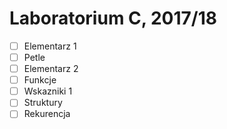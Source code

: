 # Laboratorium C, 2017/18

- [ ] Elementarz 1
- [ ] Petle
- [ ] Elementarz 2
- [ ] Funkcje
- [ ] Wskazniki 1
- [ ] Struktury
- [ ] Rekurencja
